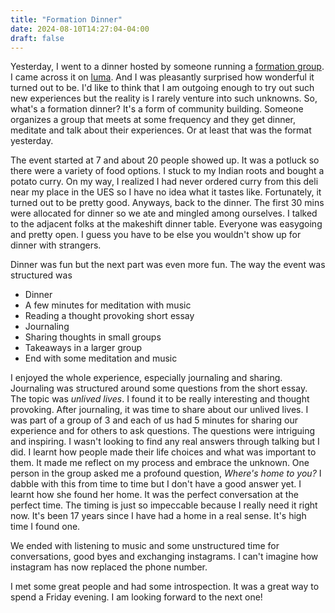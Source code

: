 ```yaml
---
title: "Formation Dinner"
date: 2024-08-10T14:27:04-04:00
draft: false
---
```



Yesterday, I went to a dinner hosted by someone running a [formation group](http://formationgroups.com/). I came across it on [luma](https://lu.ma). And I was pleasantly surprised how wonderful it turned out to be. I'd like to think that I am outgoing enough to try out such new experiences but the reality is I rarely venture into such unknowns. So, what's a formation dinner? It's a form of community building. Someone organizes a group that meets at some frequency and they get dinner, meditate and talk about their experiences. Or at least that was the format yesterday.

The event started at 7 and about 20 people showed up. It was a potluck so there were a variety of food options. I stuck to my Indian roots and bought a potato curry. On my way, I realized I had never ordered curry from this deli near my place in the UES so I have no idea what it tastes like. Fortunately, it turned out to be pretty good. Anyways, back to the dinner. The first 30 mins were allocated for dinner so we ate and mingled among ourselves. I talked to the adjacent folks at the makeshift dinner table. Everyone was easygoing and pretty open. I guess you have to be else you wouldn't show up for dinner with strangers. 

Dinner was fun but the next part was even more fun. The way the event was structured was 
* Dinner
* A few minutes for meditation with music
* Reading a thought provoking short essay
* Journaling
* Sharing thoughts in small groups
* Takeaways in a larger group
* End with some meditation and music

I enjoyed the whole experience, especially journaling and sharing. Journaling was structured around some questions from the short essay. The topic was *unlived lives*. I found it to be really interesting and thought provoking. After journaling, it was time to share about our unlived lives. I was part of a group of 3 and each of us had 5 minutes for sharing our experience and for others to ask questions. The questions were intriguing and inspiring. I wasn't looking to find any real answers through talking but I did. I learnt how people made their life choices and what was important to them. It made me reflect on my process and embrace the unknown. One person in the group asked me a profound question, *Where's home to you?* I dabble with this from time to time but I don't have a good answer yet. I learnt how she found her home. It was the perfect conversation at the perfect time. The timing is just so impeccable because I really need it right now. It's been 17 years since I have had a home in a real sense. It's high time I found one.

We ended with listening to music and some unstructured time for conversations, good byes and exchanging instagrams. I can't imagine how instagram has now replaced the phone number.

I met some great people and had some introspection. It was a great way to spend a Friday evening. I am looking forward to the next one!
